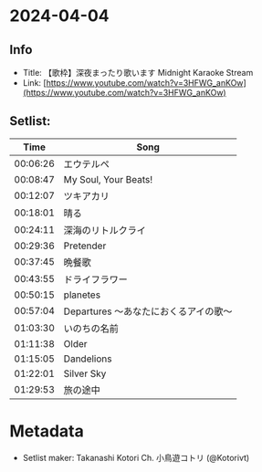 # 2024-04-04

## Info
- Title: 【歌枠】深夜まったり歌います Midnight Karaoke Stream
- Link: [https://www.youtube.com/watch?v=3HFWG_anKOw](https://www.youtube.com/watch?v=3HFWG_anKOw)

## Setlist:
| Time   | Song                                 |
|--------|--------------------------------------|
| 00:06:26   | エウテルペ                               |
| 00:08:47   | My Soul, Your Beats!                 |
| 00:12:07  | ツキアカリ                              |
| 00:18:01  | 晴る                                   |
| 00:24:11  | 深海のリトルクライ                      |
| 00:29:36  | Pretender                            |
| 00:37:45  | 晩餐歌                                 |
| 00:43:55  | ドライフラワー                           |
| 00:50:15  | planetes                             |
| 00:57:04  | Departures 〜あなたにおくるアイの歌〜    |
| 01:03:30 | いのちの名前                             |
| 01:11:38 | Older                                |
| 01:15:05 | Dandelions                           |
| 01:22:01 | Silver Sky                           |
| 01:29:53 | 旅の途中                               |

# Metadata
- Setlist maker: Takanashi Kotori Ch. 小鳥遊コトリ (@Kotorivt)
